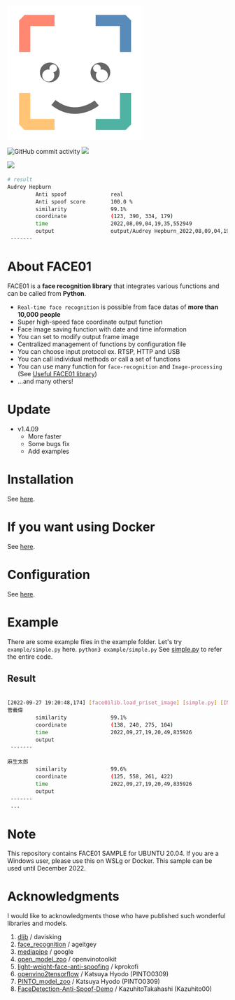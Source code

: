 ![Logo](https://raw.githubusercontent.com/yKesamaru/FACE01_SAMPLE/master/images/g1320.png)

![GitHub commit activity](https://img.shields.io/github/commit-activity/y/yKesamaru/FACE01_SAMPLE)
![](https://img.shields.io/badge/Release-v1.4.09-blue)

![](https://github.com/yKesamaru/FACE01_SAMPLE/blob/master/docs/img/ROMAN_HOLIDAY.GIF?raw=true)
```bash
# result
Audrey Hepburn 
         Anti spoof              real 
         Anti spoof score        100.0 %
         similarity              99.1% 
         coordinate              (123, 390, 334, 179) 
         time                    2022,08,09,04,19,35,552949 
         output                  output/Audrey Hepburn_2022,08,09,04,19,35,556237_0.39.png 
 -------
 ```
 

# About FACE01
FACE01 is a **face recognition library** that integrates various functions and can be called from **Python**.


- `Real-time face recognition` is possible from face datas of **more than 10,000 people**
- Super high-speed face coordinate output function
- Face image saving function with date and time information
- You can set to modify output frame image
- Centralized management of functions by configuration file
- You can choose input protocol ex. RTSP, HTTP and USB
- You can call individual methods or call a set of functions
- You can use many function for `face-recognition` and `Image-processing` (See [Useful FACE01 library](https://ykesamaru.github.io/FACE01_SAMPLE/))
- ...and many others!


# Update
- v1.4.09
  - More faster
  - Some bugs fix
  - Add examples


# Installation
See [here](docs/Installation.md).

# If you want using Docker
See [here](docs/docker.md).

# Configuration
See [here](docs/config_ini.md).

# Example
There are some example files in the example folder.
Let's try `example/simple.py` here.
`python3 example/simple.py`
See [simple.py](./example/simple.py) to refer the entire code.

## Result
```bash

[2022-09-27 19:20:48,174] [face01lib.load_priset_image] [simple.py] [INFO] Loading npKnown.npz
菅義偉 
         similarity              99.1% 
         coordinate              (138, 240, 275, 104) 
         time                    2022,09,27,19,20,49,835926 
         output                   
 -------

麻生太郎 
         similarity              99.6% 
         coordinate              (125, 558, 261, 422) 
         time                    2022,09,27,19,20,49,835926 
         output                   
 -------
 ...

```

# Note
This repository contains FACE01 SAMPLE for UBUNTU 20.04.
If you are a Windows user, please use this on WSLg or Docker.
This sample can be used until December 2022.


# Acknowledgments
I would like to acknowledgments those who have published such wonderful libraries and models.
1. [dlib](https://github.com/davisking/dlib) /  davisking 
2. [face_recognition](https://github.com/ageitgey/face_recognition) /  ageitgey 
3. [mediapipe](https://github.com/google/mediapipe) / google
4. [open_model_zoo](https://github.com/openvinotoolkit/open_model_zoo/tree/master/models/public/anti-spoof-mn3) /  openvinotoolkit 
5. [light-weight-face-anti-spoofing](https://github.com/kprokofi/light-weight-face-anti-spoofing) /  kprokofi 
6. [openvino2tensorflow](https://github.com/PINTO0309/openvino2tensorflow) / Katsuya Hyodo (PINTO0309) 
7. [PINTO_model_zoo](https://github.com/PINTO0309/PINTO_model_zoo/tree/main/191_anti-spoof-mn3) / Katsuya Hyodo (PINTO0309) 
8. [FaceDetection-Anti-Spoof-Demo](https://github.com/Kazuhito00/FaceDetection-Anti-Spoof-Demo) / KazuhitoTakahashi (Kazuhito00) 